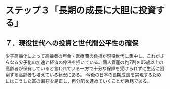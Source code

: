 # ステップ３「長期の成長に大胆に投資する」

## ７．現役世代への投資と世代間公平性の確保

少子高齢化によって高齢者の年金・医療費の負担が現役世代に集中し、これがさらなる少子化の加速と経済の停滞を招いている。個人資産の約7割を65歳以上の高齢者が保有していると言われている一方で十分な保障を受けられずに生活に困窮する高齢者も増えている状況にある。
今後の日本の長期成長を実現するためにはこうした富の偏在を是正し、再分配を進めていくことが急務である。
